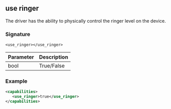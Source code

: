 ## use ringer

The driver has the ability to physically control the ringer level on the device.


### Signature

`<use_ringer></use_ringer> `


| Parameter | Description |
| --- | --- |
| bool | True/False |


### Example

```xml
<capabilities>
   <use_ringer>true</use_ringer>
</capabilities>
```
